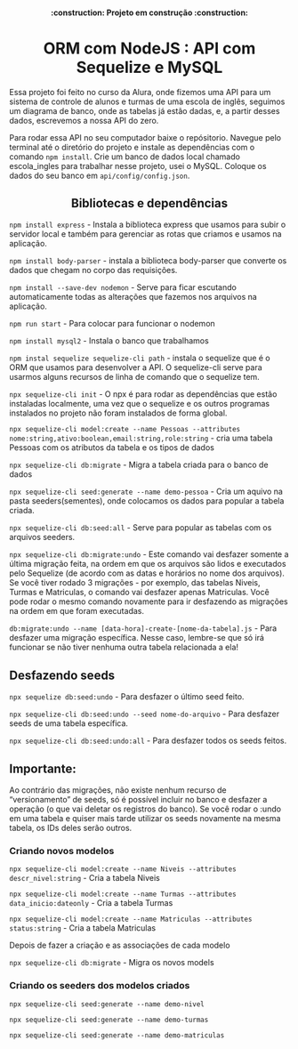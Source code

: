 <h4 align="center"> 
    :construction:  Projeto em construção  :construction:
</h4>

<h1 align="center"> ORM com NodeJS : API com Sequelize e MySQL </h1>

Essa projeto foi feito no curso da Alura, onde fizemos uma API para um sistema de controle de alunos e turmas de uma escola de inglês, seguimos um diagrama de banco, onde as tabelas já estão dadas, e, a partir desses dados, escrevemos a nossa API do zero.

Para rodar essa API no seu computador baixe o repósitorio. Navegue pelo terminal até o diretório do projeto e instale as dependências com o comando ```npm install```.
Crie um banco de dados local chamado escola_ingles para trabalhar nesse projeto, usei o MySQL. Coloque os dados do seu banco em  ```api/config/config.json```.

<h2 align="center"> Bibliotecas e dependências </h2>

 ```npm install express``` - Instala a biblioteca express que usamos para subir o servidor local e também para gerenciar as rotas que criamos e usamos na aplicação.

 ```npm install body-parser``` - instala a biblioteca body-parser que converte os dados que chegam no corpo das requisições.

 ```npm install --save-dev nodemon``` - Serve para ficar escutando automaticamente todas as alterações que fazemos nos arquivos na aplicação.

 ```npm run start``` - Para colocar para funcionar o nodemon

 ```npm install mysql2``` - Instala o banco que trabalhamos

 ```npm instal sequelize sequelize-cli path``` - instala o sequelize que é o ORM que usamos para desenvolver a API. O sequelize-cli serve para usarmos alguns recursos de linha de comando que o sequelize tem.

 ```npx sequelize-cli init``` - O npx é para rodar as dependências que estão instaladas localmente, uma vez que o sequelize e os outros programas instalados no projeto não foram instalados de forma global.

 ```npx sequelize-cli model:create --name Pessoas --attributes nome:string,ativo:boolean,email:string,role:string``` - cria uma tabela Pessoas com os atributos da tabela e os tipos de dados

```npx sequelize-cli db:migrate```  - Migra a tabela criada para o banco de dados

```npx sequelize-cli seed:generate --name demo-pessoa```  - Cria um aquivo na pasta seeders(sementes), onde colocamos os dados para popular a tabela criada.

```npx sequelize-cli db:seed:all```  - Serve para popular as tabelas com os arquivos seeders.

```npx sequelize-cli db:migrate:undo``` - Este comando vai desfazer somente a última migração feita, na ordem em que os arquivos são lidos e executados pelo Sequelize (de acordo com as datas e horários no nome dos arquivos). Se você tiver rodado 3 migrações - por exemplo, das tabelas Niveis, Turmas e Matriculas, o comando vai desfazer apenas Matriculas. Você pode rodar o mesmo comando novamente para ir desfazendo as migrações na ordem em que foram executadas.

```db:migrate:undo --name [data-hora]-create-[nome-da-tabela].js``` - Para desfazer uma migração específica. Nesse caso, lembre-se que só irá funcionar se não tiver nenhuma outra tabela relacionada a ela!

<h2>Desfazendo seeds</h2>

```npx sequelize db:seed:undo``` - Para desfazer o último seed feito.

```npx sequelize-cli db:seed:undo --seed nome-do-arquivo``` - Para desfazer seeds de uma tabela específica.

```npx sequelize-cli db:seed:undo:all``` - Para desfazer todos os seeds feitos.

<h2>Importante:</h2>

Ao contrário das migrações, não existe nenhum recurso de “versionamento” de seeds, só é possível incluir no banco e desfazer a operação (o que vai deletar os registros do banco).
Se você rodar o :undo em uma tabela e quiser mais tarde utilizar os seeds novamente na mesma tabela, os IDs deles serão outros.

<h3>Criando novos modelos</h3>

```npx sequelize-cli model:create --name Niveis --attributes descr_nivel:string``` - Cria a tabela Niveis

```npx sequelize-cli model:create --name Turmas --attributes data_inicio:dateonly``` - Cria a tabela Turmas

```npx sequelize-cli model:create --name Matriculas --attributes status:string``` - Cria a tabela Matriculas

Depois de fazer a criação e as associações de cada modelo

```npx sequelize-cli db:migrate``` - Migra os novos models 

<h3>Criando os seeders dos modelos criados</h3>

```npx sequelize-cli seed:generate --name demo-nivel``` 

```npx sequelize-cli seed:generate --name demo-turmas```

```npx sequelize-cli seed:generate --name demo-matriculas```